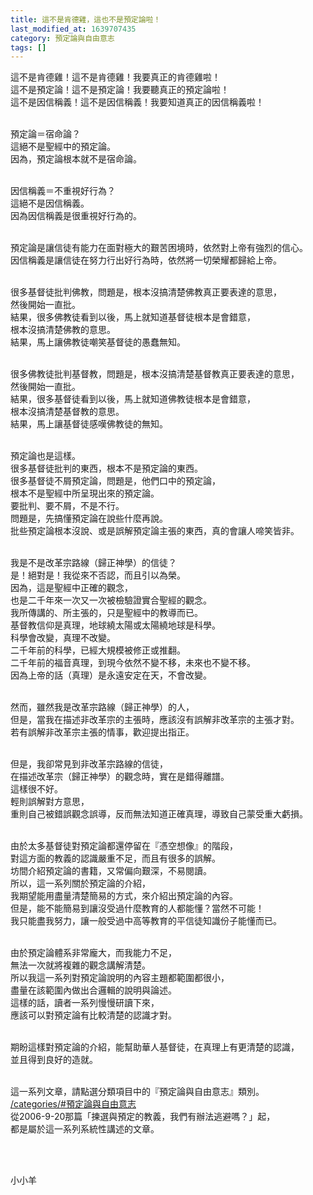 ```yaml
---
title: 這不是肯德雞，這也不是預定論啦！
last_modified_at: 1639707435
category: 預定論與自由意志
tags: []
---
```


<p>這不是肯德雞！這不是肯德雞！我要真正的肯德雞啦！<br/>
這不是預定論！這不是預定論！我要聽真正的預定論啦！<br/>
這不是因信稱義！這不是因信稱義！我要知道真正的因信稱義啦！</p>
<p><br/>
預定論＝宿命論？<br/>
這絕不是聖經中的預定論。<br/>
因為，預定論根本就不是宿命論。</p>
<p><br/>
因信稱義＝不重視好行為？<br/>
這絕不是因信稱義。<br/>
因為因信稱義是很重視好行為的。</p>
<p><br/>
預定論是讓信徒有能力在面對極大的艱苦困境時，依然對上帝有強烈的信心。<br/>
因信稱義是讓信徒在努力行出好行為時，依然將一切榮耀都歸給上帝。</p>
<p><br/>
很多基督徒批判佛教，問題是，根本沒搞清楚佛教真正要表達的意思，<br/>
然後開始一直批。<br/>
結果，很多佛教徒看到以後，馬上就知道基督徒根本是會錯意，<br/>
根本沒搞清楚佛教的意思。<br/>
結果，馬上讓佛教徒嘲笑基督徒的愚蠢無知。</p>
<p><br/>
很多佛教徒批判基督教，問題是，根本沒搞清楚基督教真正要表達的意思，<br/>
然後開始一直批。<br/>
結果，很多基督徒看到以後，馬上就知道佛教徒根本是會錯意，<br/>
根本沒搞清楚基督教的意思。<br/>
結果，馬上讓基督徒感嘆佛教徒的無知。</p>
<p><br/>
預定論也是這樣。<br/>
很多基督徒批判的東西，根本不是預定論的東西。<br/>
很多基督徒不屑預定論，問題是，他們口中的預定論，<br/>
根本不是聖經中所呈現出來的預定論。<br/>
要批判、要不屑，不是不行。<br/>
問題是，先搞懂預定論在說些什麼再說。<br/>
批些預定論根本沒說、或是誤解預定論主張的東西，真的會讓人啼笑皆非。</p>
<p><br/>
我是不是改革宗路線（歸正神學）的信徒？<br/>
是！絕對是！我從來不否認，而且引以為榮。<br/>
因為，這是聖經中正確的觀念，<br/>
也是二千年來一次又一次被檢驗證實合聖經的觀念。<br/>
我所傳講的、所主張的，只是聖經中的教導而已。<br/>
基督教信仰是真理，地球繞太陽或太陽繞地球是科學。<br/>
科學會改變，真理不改變。<br/>
二千年前的科學，已經大規模被修正或推翻。<br/>
二千年前的福音真理，到現今依然不變不移，未來也不變不移。<br/>
因為上帝的話（真理）是永遠安定在天，不會改變。</p>
<p><br/>
然而，雖然我是改革宗路線（歸正神學）的人，<br/>
但是，當我在描述非改革宗的主張時，應該沒有誤解非改革宗的主張才對。<br/>
若有誤解非改革宗主張的情事，歡迎提出指正。</p>
<p><br/>
但是，我卻常見到非改革宗路線的信徒，<br/>
在描述改革宗（歸正神學）的觀念時，實在是錯得離譜。<br/>
這樣很不好。<br/>
輕則誤解對方意思，<br/>
重則自己被錯誤觀念誤導，反而無法知道正確真理，導致自己蒙受重大虧損。</p>
<p><br/>
由於太多基督徒對預定論都還停留在『憑空想像』的階段，<br/>
對這方面的教義的認識嚴重不足，而且有很多的誤解。<br/>
坊間介紹預定論的書籍，又常偏向艱深，不易閱讀。<br/>
所以，這一系列關於預定論的介紹，<br/>
我期望能用盡量清楚簡易的方式，來介紹出預定論的內容。<br/>
但是，能不能簡易到讓沒受過什麼教育的人都能懂？當然不可能！<br/>
我只能盡我努力，讓一般受過中高等教育的平信徒知識份子能懂而已。</p>
<p><br/>
由於預定論體系非常龐大，而我能力不足，<br/>
無法一次就將複雜的觀念講解清楚。<br/>
所以我這一系列對預定論說明的內容主題都範圍都很小，<br/>
盡量在該範圍內做出合邏輯的說明與論述。<br/>
這樣的話，讀者一系列慢慢研讀下來，<br/>
應該可以對預定論有比較清楚的認識才對。</p>
<p><br/>
期盼這樣對預定論的介紹，能幫助華人基督徒，在真理上有更清楚的認識，<br/>
並且得到良好的造就。</p>
<p><br/>
這一系列文章，請點選分類項目中的『預定論與自由意志』類別。<br/>
<a href="/categories/#預定論與自由意志" target="_blank">/categories/#預定論與自由意志</a><br/>
從2006-9-20那篇「揀選與預定的教義，我們有辦法逃避嗎？」起，<br/>
都是屬於這一系列系統性講述的文章。</p>
<p> </p>
<p><br/>
小小羊</p>
<p> </p>

